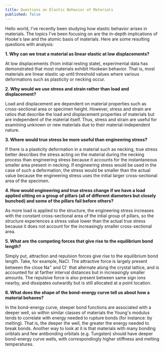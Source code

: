 ```yaml
---
title: Questions on Elastic Behavior of Materials
published: false
---
```


Hello world, I've recently been studying how elastic behavior arises in materials. The topics I've been focusing on are the in-depth implications of Hooke's law and the atomic basis of materials. Here are some resulting questions with analysis:

**1. Why can we treat a material as linear elastic at low displacements?**

At low displacements (from initial resting state), experimental data has demonstrated that most materials exhibit Hookean behavior. That is, most materials are linear elastic up until threshold values where various deformations such as plasticity or necking occur.

**2. Why would we use stress and strain rather than load and displacement?**

Load and displacement are dependent on material properties such as cross-sectional area or specimen height. However, stress and strain are ratios that describe the load and displacement properties of materials but are independent of the material itself. Thus, stress and strain are useful for examining unknown or new materials due to their material-independent nature.

**3. Where would true stress be more useful than engineering stress?**

If there is a plasticity deformation in a material such as necking, true stress better describes the stress acting on the material during the necking process than engineering stress because it accounts for the instantaneous smaller area present in necking. If engineering stress would be used in the case of such a deformation, the stress would be smaller than the actual value because the engineering stress uses the initial larger cross-sectional area of the specimen.

**4. How would engineering and true stress change if we have a load applied sitting on a group of pillars (all of different diameters but closely bunched) and some of the pillars fail before others?**

As more load is applied to the structure, the engineering stress increases with the constant cross-sectional area of the intial group of pillars, so the structure experiences a stress value lower than the actual true stress because it does not account for the increasingly smaller cross-sectional area.

**5. What are the competing forces that give rise to the equilibrium bond length?**

Simply put, attraction and repulsion forces give rise to the equilibrium bond length. Take, for example, NaCl. The attractive force is largely present between the close Na<sup>+</sup> and Cl<sup>-</sup> that alternate along the crystal lattice, and is accounted for at farther interval distances but in increasingly smaller amounts. The repulsive force is also present between same sign ions nearby, and dissipates outwardly but is still allocated at a point location.

**6. What does the shape of the bond-energy curve tell us about how a material behaves?**

In the bond-energy curve, steeper bond functions are associated with a deeper well, so within similar classes of materials the Young's modulus tends to correlate with energy needed to rupture bonds (for instance: by melting). That is, the deeper the well, the greater the energy needed to break bonds. Another way to look at it is that materials with many bonding oribtals and few antibonding orbitals (e.g. Tungsten) should have deeper bond-energy curve wells, with correspondingly higher stiffness and melting temperatures.
